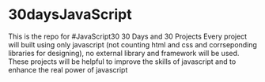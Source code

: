 # 30daysJavaScript
This is the repo for #JavaScript30
30 Days and 30 Projects 
Every project will built using only javascript (not counting html and css and corrseponding libraries for designing), no external library and framework will be used. 
These projects will be helpful to improve the skills of javascript and to enhance the real power of javascript

